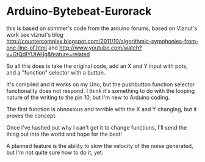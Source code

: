 # Arduino-Bytebeat-Eurorack
this is based on stimmer's code from the arduino forums, based on Viznut's work
see viznut's blog http://countercomplex.blogspot.com/2011/10/algorithmic-symphonies-from-one-line-of.html
and http://www.youtube.com/watch?v=GtQdIYUtAHg&feature=related

So all this does is take the original code, add an X and Y input with pots, and a "function" selector with a button.

It's compiled and it works on my Uno, but the pushbutton function selector functionality does not respond. I think it's something to do with the looping nature of the writing to the pin 10, but I'm new to Arduino coding.

The first function is obnoxious and terrible with the X and Y changing, but it proves the concept.

Once i've hashed out why I can't get it to change functions, I'll send the thing out into the world and hope for the best!

A planned feature is the ability to slow the velocity of the noise generated, but I'm not quite sure how to do it, yet.
